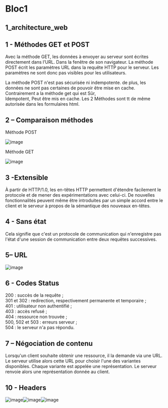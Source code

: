 # Bloc1
## 1_architecture_web

## 1 - Méthodes GET et POST

Avec la méthode GET, les données à envoyer au serveur sont écrites directement dans l’URL. Dans la fenêtre de son navigateur.
La méthode POST écrit les paramètres URL dans la requête HTTP pour le serveur. Les paramètres ne sont donc pas visibles pour les utilisateurs.

La méthode POST n'est pas sécurisée ni indempotente. de plus, les données ne sont pas certaines de pouvoir être mise en cache. Contrairement a la méthode get qui est Sûr, 	
Idempotent, Peut être mis en cache. Les 2 Méthodes sont tt de même autorisée  dans les formulaires html.

## 2 – Comparaison méthodes
Méthode POST

![image](https://github.com/user-attachments/assets/b68b98d6-5dab-452f-9dac-6c65a031e074)                        


Méthode GET

![image](https://github.com/user-attachments/assets/d29f14ba-d65c-421e-b77f-83836ffa644a)


## 3 -Extensible

À partir de HTTP/1.0, les en-têtes HTTP permettent d'étendre facilement le protocole et de mener des expérimentations avec celui-ci. De nouvelles fonctionnalités peuvent même être introduites par un simple accord entre le client et le serveur à propos de la sémantique des nouveaux en-têtes.

## 4 - Sans état

Cela signifie que c'est un protocole de communication qui n'enregistre pas l'état d'une session de communication entre deux requêtes successives.

## 5– URL

![image](https://github.com/user-attachments/assets/7bc44a52-2068-4138-b236-1393d2cff7e5)

## 6 - Codes Status

200 : succès de la requête ;  <br>
301 et 302 : redirection, respectivement permanente et temporaire ; <br>
401 : utilisateur non authentifié ; <br>
403 : accès refusé ; <br>
404 : ressource non trouvée ; <br>
500, 502 et 503 : erreurs serveur ; <br>
504 : le serveur n'a pas répondu.

## 7 – Négociation de contenu
Lorsqu'un client souhaite obtenir une ressource, il la demande via une URL. Le serveur utilise alors cette URL pour choisir l'une des variantes disponibles. Chaque variante est appelée une représentation. Le serveur renvoie alors une représentation donnée au client.


## 10 - Headers
![image](https://github.com/user-attachments/assets/0b10ff43-5fd6-481b-9bbd-a082e62f4058)![image](https://github.com/user-attachments/assets/8cd7d64f-5e5e-43e4-b965-cdc95b44e4f2)![image](https://github.com/user-attachments/assets/00df9624-ab1a-4197-9f45-3a480dc7cbfd)


